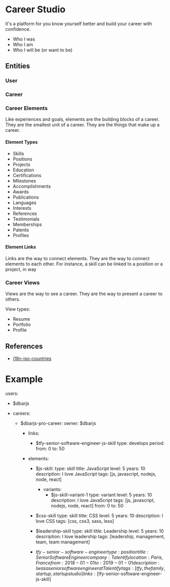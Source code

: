 # Career Studio

It's a platform for you know yourself better and build your career with confidence.

- Who I was
- Who I am
- Who I will be (or want to be)

## Entities

### User

### Career

### Career Elements

Like experiences and goals, elements are the building blocks of a career. They are the smallest unit of a career. They are the things that make up a career.

#### Element Types

- Skills
- Positions
- Projects
- Education
- Certifications
- Milestones
- Accomplishments
- Awards
- Publications
- Languages
- Interests
- References
- Testimonials
- Memberships
- Patents
- Profiles

#### Element Links

Links are the way to connect elements. They are the way to connect elements to each other. For instance, a skill can be linked to a position or a project, in way

### Career Views

Views are the way to see a career. They are the way to present a career to others.

View types:

- Resume
- Portfolio
- Profile

## References

- [i18n-iso-countries](https://www.npmjs.com/package/i18n-iso-countries)

# Example

users:

- $dbarjs

* careers:

  - $dbarjs-pro-career:
    owner: $dbarjs

    - links:

      - $tfy-senior-software-engineer-js-skill
        type: develops
        period:
        from: 0
        to: 50

    - elements:

      - $js-skill:
        type: skill
        title: JavaScript
        level: 5
        years: 10
        description: I love JavaScript
        tags: [js, javascript, nodejs, node, react]

        - variants:
          - $js-skill-variant-1
            type: variant
            level: 5
            years: 10
            description: I love JavaScript
            tags: [js, javascript, nodejs, node, react]
            from: 0
            to: 50

      - $css-skill
        type: skill
        title: CSS
        level: 5
        years: 10
        description: I love CSS
        tags: [css, css3, sass, less]

      - $leadership-skill
        type: skill
        title: Leadership
        level: 5
        years: 10
        description: I love leadership
        tags: [leadership, management, team, team management]

      - $tfy-senior-software-engineer
          type: position
          title: Senior Software Engineer
          company: Talentify
          location: Paris, France
          from: 2018-01-01
          to: 2019-01-01
          description: I was a senior software engineer at Talentify
          tags: [tfy, the family, startup, startup studio]
          links: [$tfy-senior-software-engineer-js-skill]

